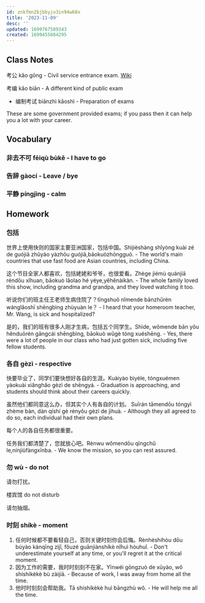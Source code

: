 ```yaml
---
id: znkfmn2bjbbyjo3in94w68x
title: '2023-11-09'
desc: ''
updated: 1699767589343
created: 1699455084295
---
```


## Class Notes

考公 kǎo gōng - Civil service entrance exam. [Wiki](https://en.wikipedia.org/wiki/Civil_service_entrance_examination)

考编 kǎo biān - A different kind of public exam

- 编制考试 biānzhì kǎoshì - Preparation of exams

These are some government provided exams; if you pass then it can help you a lot with your career.

## Vocabulary

### 非去不可 fēiqù bùkě - I have to go

### 告辞 gàocí - Leave / bye

### 平静 píngjìng - calm

## Homework

### 包括

世界上使用快则的国家主要亚洲国家，包括中国。Shìjièshàng shǐyòng kuài zé de guójiā zhǔyào yàzhōu guójiā,bāokuòzhōngguó. - The world's main countries that use fast food are Asian countries, including China.

这个节目全家人都喜欢，包括姥姥和爷爷，也很爱看。Zhège jiémù quánjiā réndōu xǐhuan, bāokuò lǎolao hé yéye,yěhěnàikàn. - The whole family loved this show, including grandma and grandpa, and they loved watching it too.

听说你们的班主任王老师生病住院了？tīngshuō nǐmende bānzhǔrèn wánglǎoshī shēngbìng zhùyuàn le？ - I heard that your homeroom teacher, Mr. Wang, is sick and hospitalized?

是的，我们的班有很多人刚才生病，包括五个同学生。Shìde, wǒmende bān yǒu hěnduōrén gāngcái shēngbìng, bāokuò wǔgè tóng xuéshēng. - Yes, there were a lot of people in our class who had just gotten sick, including five fellow students.

### 各自 gèzì - respective

快要毕业了，同学们要快想好各自的生涯。Kuàiyào bìyèle, tóngxuémen yàokuài xiǎnghǎo gèzì de shēngyá. - Graduation is approaching, and students should think about their careers quickly.

虽然他们都同意这么办，但其实个人有各自的计划。 Suīrán tāmendōu tóngyì zhème bàn, dàn qíshí gè rényǒu gèzì de jìhuà. - Although they all agreed to do so, each individual had their own plans.

每个人的各自任务都很重要。

任务我们都清楚了，您就放心吧。Rènwu wǒmendōu qīngchǔ le,nínjiùfàngxīnba. - We know the mission, so you can rest assured.

### 勿 wù - do not

请勿打扰。

楼宾馆 do not disturb

请勿抽烟。

### 时刻 shíkè - moment

1. 任何时候都不要看轻自己，否则关键时刻你会后悔。Rènhéshíhòu dōu búyào kànqīng zìjǐ, fǒuzé guānjiànshíkè nǐhuì hòuhuǐ. - Don't underestimate yourself at any time, or you'll regret it at the critical moment.
2. 因为工作的需要，我时时刻刻不在家。Yīnwéi gōngzuò de xūyào, wǒ shíshíkèkè bù zàijiā. - Because of work, I was away from home all the time.
3. 他时时刻刻会帮助我。Tā shíshíkèkè huì bāngzhù wǒ. -  He will help me all the time.